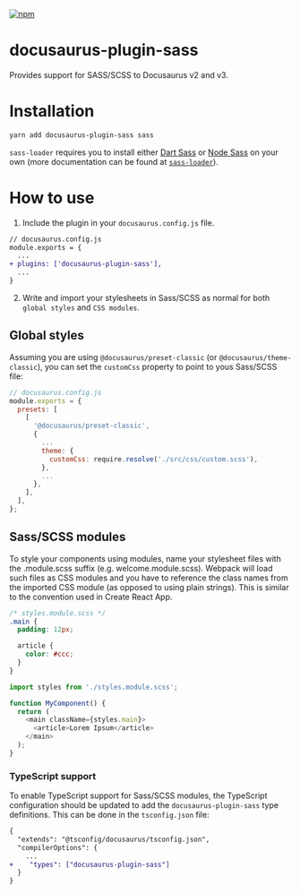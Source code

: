 <a href="https://www.npmjs.com/package/docusaurus-plugin-sass" alt="npm package">
<img alt="npm" src="https://img.shields.io/npm/v/docusaurus-plugin-sass">
</a>

# docusaurus-plugin-sass

Provides support for SASS/SCSS to Docusaurus v2 and v3.

# Installation

```sh
yarn add docusaurus-plugin-sass sass
```

`sass-loader` requires you to install either [Dart Sass](https://github.com/sass/dart-sass) or [Node Sass](https://github.com/sass/node-sass) on your own (more documentation can be found at [`sass-loader`](https://github.com/webpack-contrib/sass-loader#getting-started)).

# How to use

1. Include the plugin in your `docusaurus.config.js` file.

```diff
// docusaurus.config.js
module.exports = {
  ...
+ plugins: ['docusaurus-plugin-sass'],
  ...
}
```

2. Write and import your stylesheets in Sass/SCSS as normal for both `global styles` and `CSS modules`.

## Global styles

Assuming you are using `@docusaurus/preset-classic` (or `@docusaurus/theme-classic`), you can set
the `customCss` property to point to yous Sass/SCSS file:

```javascript
// docusaurus.config.js
module.exports = {
  presets: [
    [
      '@docusaurus/preset-classic',
      {
        ...
        theme: {
          customCss: require.resolve('./src/css/custom.scss'),
        },
        ...
      },
    ],
  ],
};
```

## Sass/SCSS modules
To style your components using modules, name your stylesheet files with the .module.scss suffix (e.g. welcome.module.scss). Webpack will load such files as CSS modules and you have to reference the class names from the imported CSS module (as opposed to using plain strings). This is similar to the convention used in Create React App.

```scss
/* styles.module.scss */
.main {
  padding: 12px;

  article {
    color: #ccc;
  }
}
```

```javascript
import styles from './styles.module.scss';

function MyComponent() {
  return (
    <main className={styles.main}>
      <article>Lorem Ipsum</article>
    </main>
  );
}
```

### TypeScript support

To enable TypeScript support for Sass/SCSS modules, the TypeScript configuration should be updated to add the `docusaurus-plugin-sass` type definitions. This can be done in the `tsconfig.json` file:

```diff
{
  "extends": "@tsconfig/docusaurus/tsconfig.json",
  "compilerOptions": {
    ...
+    "types": ["docusaurus-plugin-sass"]
  }
}
```
